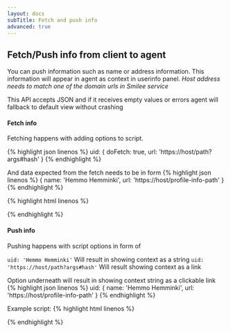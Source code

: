 ```yaml
---
layout: docs
subTitle: Fetch and push info
advanced: true
---
```

## Fetch/Push info from client to agent

You can push information such as name or address information. This information will appear in agent as context in userinfo panel. *Host address needs to match one of the domain urls in Smilee service*

This API accepts JSON and if it receives empty values or errors agent will fallback to default view without crashing

#### Fetch info
Fetching happens with adding options to script.

{% highlight json linenos %}
  uid: {
    doFetch: true,
    url: 'https://host/path?args#hash'
  }
{% endhighlight %}

And data expected from the fetch needs to be in form
{% highlight json linenos %}
{
  name: 'Hemmo Hemminki',
  url: 'https://host/profile-info-path'
}
{% endhighlight %}


{% highlight html linenos %}
<scrip src="https://saas.smilee.io/assets/javascripts/cobrowse.js" charset="UTF-8"></script>
<script>
  Cobrowse.create({
    apiKey: "LQt/yocAfcWRAt...",
    uid: {
      doFetch: true,
      url: 'https://host/path?args#hash'
    }
  });
</script>
{% endhighlight %}

#### Push info

Pushing happens with script options in form of

`uid: 'Hemmo Hemminki'` Will result in showing context as a string
`uid: 'https://host/path?args#hash'` Will result showing context as a link


Option underneath will result in showing context string as a clickable link
{% highlight json linenos %}
uid: {
  name: 'Hemmo Hemminki',
  url: 'https://host/profile-info-path'
}
{% endhighlight %}


Example script:
{% highlight html linenos %}
<scrip src="https://saas.smilee.io/assets/javascripts/cobrowse.js" charset="UTF-8"></script>
<script>
  Cobrowse.create({
    apiKey: "LQt/yocAfcWRAt...",
    uid: 'Hemmo Hemminki'
  });
</script>
{% endhighlight %}
